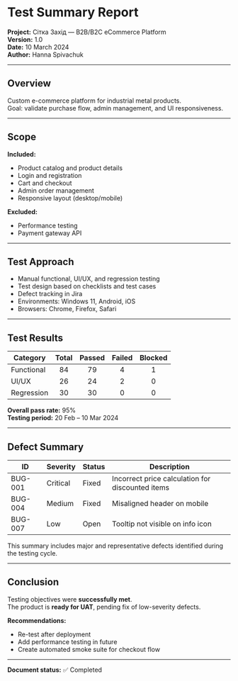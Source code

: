 # Test Summary Report

**Project:** Сітка Захід — B2B/B2C eCommerce Platform  
**Version:** 1.0  
**Date:** 10 March 2024  
**Author:** Hanna Spivachuk  

---

## Overview
Custom e-commerce platform for industrial metal products.  
Goal: validate purchase flow, admin management, and UI responsiveness.

---

## Scope
**Included:**  
- Product catalog and product details  
- Login and registration  
- Cart and checkout  
- Admin order management  
- Responsive layout (desktop/mobile)

**Excluded:**  
- Performance testing  
- Payment gateway API

---

## Test Approach
- Manual functional, UI/UX, and regression testing  
- Test design based on checklists and test cases  
- Defect tracking in Jira  
- Environments: Windows 11, Android, iOS  
- Browsers: Chrome, Firefox, Safari  

---

## Test Results
| Category      | Total  | Passed | Failed | Blocked |
|---------------|:------:|:------:|:------:|:-------:|
| Functional    | 84     | 79     | 4      | 1       |
| UI/UX         | 26     | 24     | 2      | 0       |
| Regression    | 30     | 30     | 0      | 0       |

**Overall pass rate:** 95%  
**Testing period:** 20 Feb – 10 Mar 2024  

---

## Defect Summary
| ID      | Severity | Status | Description |
|---------|----------|--------|-------------|
| BUG-001 | Critical | Fixed  | Incorrect price calculation for discounted items |
| BUG-004 | Medium   | Fixed  | Misaligned header on mobile |
| BUG-007 | Low      | Open   | Tooltip not visible on info icon |

This summary includes major and representative defects identified during the testing cycle.

---

## Conclusion
Testing objectives were **successfully met**.  
The product is **ready for UAT**, pending fix of low-severity defects.

**Recommendations:**
- Re-test after deployment  
- Add performance testing in future  
- Create automated smoke suite for checkout flow

---

**Document status:** ✅ Completed  
